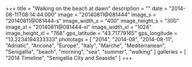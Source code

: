 +++
title = "Walking on the beach at dawn"
description = ""
date = "2014-08-11T08:14:44.000"
image = "20140811@081444"
image_s = "20140811@081444-s"
image_width_s = "400"
image_height_s = "300"
image_xl = "20140811@081444-xl"
image_width_xl = "1024"
image_height_xl = "768"
gps_latitude = "43.71779165"
gps_longitude = "13.2234194333333"
phototags = [ "2014", "2014-08", "2014-08-11", "Adriatic", "Ancona", "Europe", "Italy", "Marche", "Mediterranean", "Senigallia", "beach", "morning", "sea", "summer", "walking" ]
galleries = [ "2014 Timeline", "Senigallia City and Seaside" ]
+++
